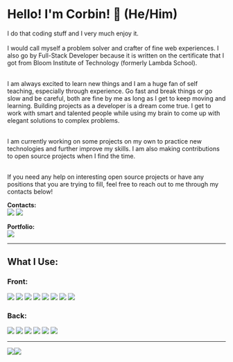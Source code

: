 # Hello! I'm Corbin! 👋 (He/Him)

I do that coding stuff and I very much enjoy it.  
\
I would call myself a problem solver and crafter of fine web experiences.
I also go by Full-Stack Developer because it is written on the certificate that I got from Bloom Institute of Technology (formerly Lambda School).  

\
I am always excited to learn new things and I am a huge fan of self teaching, especially through experience. Go fast and break things or go slow and be careful,
both are fine by me as long as I get to keep moving and learning. Building projects as a developer is a dream come true. I get to work with smart and talented people while using my brain to come up with elegant solutions to complex problems.

\
I am currently working on some projects on my own to practice new technologies and further improve my skills. I am also making contributions to open source projects when I find the time.

\
If you need any help on interesting open source projects or have any positions that you are trying to fill, feel free to reach out to me through my contacts below!


**Contacts:**  
[![](https://img.shields.io/badge/LinkedIn-0077B5?style=for-the-badge&logo=linkedin&logoColor=white)](https://www.linkedin.com/in/corbinrobb/)
[![](https://img.shields.io/badge/Gmail-D14836?style=for-the-badge&logo=gmail&logoColor=white)](mailto:corbinrobb@gmail.com)

**Portfolio:**  
[![](https://img.shields.io/badge/website-000000?style=for-the-badge&logo=About.me&logoColor=white)](https://www.corbinrobb.com/)

---

## What I Use:
### Front:
![](https://img.shields.io/badge/React-20232A?style=for-the-badge&logo=react&logoColor=61DAFB)
![](https://img.shields.io/badge/Redux-593D88?style=for-the-badge&logo=redux&logoColor=white)
![](https://img.shields.io/badge/JavaScript-323330?style=for-the-badge&logo=javascript&logoColor=F7DF1E)
![](https://img.shields.io/badge/TypeScript-007ACC?style=for-the-badge&logo=typescript&logoColor=white)
![](https://img.shields.io/badge/HTML5-E34F26?style=for-the-badge&logo=html5&logoColor=white)
![](https://img.shields.io/badge/CSS3-1572B6?style=for-the-badge&logo=css3&logoColor=white)
![](https://img.shields.io/badge/Tailwind_CSS-38B2AC?style=for-the-badge&logo=tailwind-css&logoColor=white)
![](https://img.shields.io/badge/Jest-C21325?style=for-the-badge&logo=jest&logoColor=white)  

### Back:
![](https://img.shields.io/badge/Node.js-339933?style=for-the-badge&logo=nodedotjs&logoColor=white)
![](https://img.shields.io/badge/Express.js-000000?style=for-the-badge&logo=express&logoColor=white)
![](https://img.shields.io/badge/PostgreSQL-316192?style=for-the-badge&logo=postgresql&logoColor=white)
![](https://img.shields.io/badge/SQLite-07405E?style=for-the-badge&logo=sqlite&logoColor=white)
![](https://img.shields.io/badge/Python-FFD43B?style=for-the-badge&logo=python&logoColor=darkgreen)
![](https://img.shields.io/badge/fastapi-109989?style=for-the-badge&logo=FASTAPI&logoColor=white)


---

![](https://github-readme-stats.vercel.app/api?username=corbinrobb)![](https://github-readme-streak-stats.herokuapp.com/?user=corbinrobb)



<!--
**corbinrobb/corbinrobb** is a ✨ _special_ ✨ repository because its `README.md` (this file) appears on your GitHub profile.

Here are some ideas to get you started:

- 🔭 I’m currently working on ...
- 🌱 I’m currently learning ...
- 👯 I’m looking to collaborate on ...
- 🤔 I’m looking for help with ...
- 💬 Ask me about ...
- 📫 How to reach me: ...
- 😄 Pronouns: ...
- ⚡ Fun fact: ...
-->
